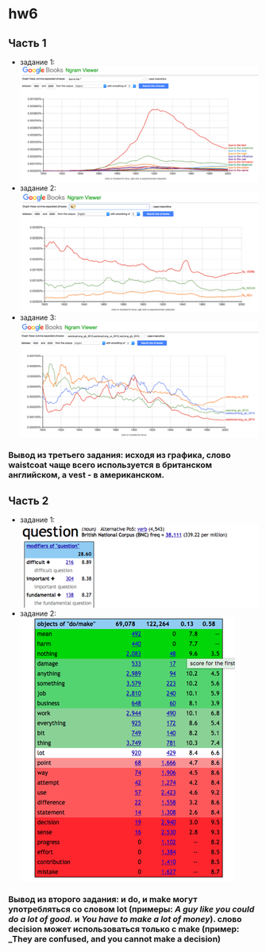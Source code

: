 # hw6
## Часть 1
+ задание 1: ![](https://github.com/aynakamilova/hw6/blob/master/due%20to%20the.png)
+ задание 2: ![](https://github.com/aynakamilova/hw6/blob/master/fly.png)
+ задание 3: ![](https://github.com/aynakamilova/hw6/blob/master/waistcoat%20and%20vest.png)
### Вывод из третьего задания: исходя из графика, слово waistcoat  чаще всего используется в британском английском, а vest - в американском.
## Часть 2
+ задание 1: ![](https://github.com/aynakamilova/hw6/blob/master/question.png)
+ задание 2: ![](https://github.com/aynakamilova/hw6/blob/master/do%20and%20make.png)
### Вывод из второго задания: и do, и make могут употребляться со словом lot (примеры: _A guy like you could do a lot of good._ и _You have to make a lot of money_). слово decision может использоваться только с make (пример: _They are confused, and you cannot make a decision)
